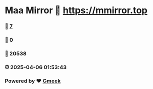 # Maa Mirror :link: https://mmirror.top 
### :page_facing_up: [7](https://mmirror.top/tag.html) 
### :speech_balloon: 0 
### :hibiscus: 20538 
### :alarm_clock: 2025-04-06 01:53:43 
### Powered by :heart: [Gmeek](https://github.com/Meekdai/Gmeek)
